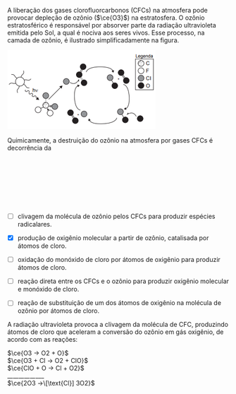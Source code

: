 

A liberação dos gases clorofluorcarbonos (CFCs) na atmosfera pode provocar depleção de ozônio ($\ce{O3}$) na estratosfera. O ozônio estratosférico é responsável por absorver parte da radiação ultravioleta emitida pelo Sol, a qual é nociva aos seres vivos. Esse processo, na camada de ozônio, é ilustrado simplificadamente na figura.

![](149c39aa-c4fb-4d6f-5f4a-547fb3f25dda.png)

Quimicamente, a destruição do ozônio na atmosfera por gases CFCs é decorrência da

 

 

 

 



- [ ] clivagem da molécula de ozônio pelos CFCs para produzir espécies radicalares.
- [x] produção de oxigênio molecular a partir de ozônio, catalisada por átomos de cloro.
- [ ] oxidação do monóxido de cloro por átomos de oxigênio para produzir átomos de cloro.
- [ ] reação direta entre os CFCs e o ozônio para produzir oxigênio molecular e monóxido de cloro.
- [ ] reação de substituição de um dos átomos de oxigênio na molécula de ozônio por átomos de cloro.


A radiação ultravioleta provoca a clivagem da molécula de CFC, produzindo átomos de cloro que aceleram a conversão do ozônio em gás oxigênio, de acordo com as reações:

$\ce{O3 -> O2 + O}$\
$\ce{O3 + Cl -> O2 + ClO}$\
$\ce{ClO + O -> Cl + O2}$\
\__\__\__\__\__\__\__\__\__\__\__\_\
$\ce{2O3 ->\[\text{Cl}] 3O2}$
